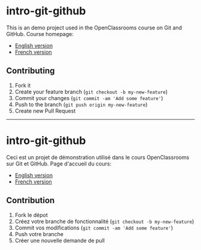 # intro-git-github

This is an demo project used in the OpenClassrooms course on Git and GitHub.
Course homepage:

* [English version](https://openclassrooms.com/courses/manage-your-code-with-git-and-github)
* [French version](https://openclassrooms.com/courses/gerer-son-code-avec-git-et-github)

## Contributing

1. Fork it
2. Create your feature branch (`git checkout -b my-new-feature`)
3. Commit your changes (`git commit -am 'Add some feature'`)
4. Push to the branch (`git push origin my-new-feature`)
5. Create new Pull Request

---

# intro-git-github

Ceci est un projet de démonstration utilisé dans le cours OpenClassrooms sur Git et GitHub.
Page d'accueil du cours:

* [English version](https://openclassrooms.com/courses/manage-your-code-with-git-and-github)
* [French version](https://openclassrooms.com/courses/gerer-son-code-avec-git-et-github)

## Contribution
1. Fork le dépot
2. Créez votre branche de fonctionnalité (`git checkout -b my-new-feature`)
3. Commit vos modifications (`git commit -am 'Add some feature'`)
4. Push votre branche
5. Créer une nouvelle demande de pull
